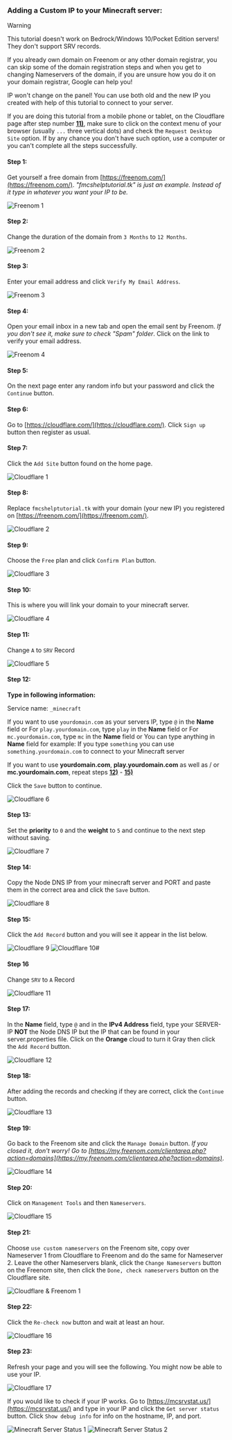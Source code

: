 ### Adding a Custom IP to your Minecraft server:

> [!WARNING]
> This tutorial doesn't work on Bedrock/Windows 10/Pocket Edition servers! They don't support SRV records. 
>
> If you already own domain on Freenom or any other domain registrar, you can skip some of the domain registration steps and when you get to changing Nameservers of the domain, if you are unsure how you do it on your domain registrar, Google can help you!
>
> IP won't change on the panel! You can use both old and the new IP you created with help of this tutorial to connect to your server.
>
> If you are doing this tutorial from a mobile phone or tablet, on the Cloudflare page after step number [**11)**](dev/custom-ip#step-11), make sure to click on the context menu of your browser (usually `...` three vertical dots) and check the `Request Desktop Site` option. If by any chance you don't have such option, use a computer or you can't complete all the steps successfully.

#### Step 1:

Get yourself a free domain from [https://freenom.com/](https://freenom.com/). *\"fmcshelptutorial.tk\" is just an example. Instead of it type in whatever you want your IP to be.*

![Freenom 1](https://media.discordapp.net/attachments/658324214910287883/658325182204739603/unknown.png)

#### Step 2:

Change the duration of the domain from `3 Months` to `12 Months`.

![Freenom 2](https://media.discordapp.net/attachments/658324214910287883/658326425178472458/unknown.png)

#### Step 3:

Enter your email address and click `Verify My Email Address`.

![Freenom 3](https://media.discordapp.net/attachments/658324214910287883/658327001148686388/unknown.png)

#### Step 4:

Open your email inbox in a new tab and open the email sent by Freenom. *If you don't see it, make sure to check "Spam" folder*. Click on the link to verify your email address.

![Freenom 4](https://media.discordapp.net/attachments/658324214910287883/658328091625521183/unknown.png)

#### Step 5:

On the next page enter any random info but your password and click the `Continue` button.

#### Step 6:

Go to [https://cloudflare.com/](https://cloudflare.com/). Click `Sign up` button then register as usual.

#### Step 7:

Click the `Add Site` button found on the home page.

![Cloudflare 1](https://media.discordapp.net/attachments/658324214910287883/658330815901597726/unknown.png)

#### Step 8:

Replace `fmcshelptutorial.tk` with your domain (your new IP) you registered on [https://freenom.com/](https://freenom.com/).

![Cloudflare 2](https://media.discordapp.net/attachments/658324214910287883/658331183263776808/unknown.png)

#### Step 9:

Choose the `Free` plan and click `Confirm Plan` button.

![Cloudflare 3](https://media.discordapp.net/attachments/658324214910287883/658331346963398677/unknown.png)

#### Step 10: 

This is where you will link your domain to your minecraft server.

![Cloudflare 4](https://media.discordapp.net/attachments/658324214910287883/658331534989721640/unknown.png)

#### Step 11:

Change `A` to `SRV` Record

![Cloudflare 5](https://media.discordapp.net/attachments/658324214910287883/658331809863696395/unknown.png)

#### Step 12:

**Type in following information:**

Service name: `_minecraft`

If you want to use `yourdomain.com` as your servers IP, type `@` in the **Name** field
or
For `play.yourdomain.com`, type `play` in the **Name** field
or
For `mc.yourdomain.com`, type `mc` in the **Name** field
or
You can type anything in **Name** field for example: If you type `something` you can use `something.yourdomain.com` to connect to your Minecraft server

If you want to use **yourdomain.com**, **play.yourdomain.com** as well as / or **mc.yourdomain.com**, repeat steps [**12)**](dev/custom-ip#step-12) - [**15)**](dev/custom-ip#step-15)

Click the `Save` button to continue.

![Cloudflare 6](https://media.discordapp.net/attachments/658324214910287883/658333438352424961/unknown.png)

#### Step 13:

Set the **priority** to `0` and the **weight** to `5` and continue to the next step without saving.

![Cloudflare 7](https://media.discordapp.net/attachments/658324214910287883/658333688169365554/unknown.png)

#### Step 14:

Copy the Node DNS IP from your minecraft server and PORT and paste them in the correct area and click the `Save` button.

![Cloudflare 8](https://media.discordapp.net/attachments/658324214910287883/658337765934759976/unknown.png)

#### Step 15:

Click the `Add Record` button and you will see it appear in the list below.

![Cloudflare 9](https://media.discordapp.net/attachments/658324214910287883/658338201311641611/unknown.png)
![Cloudflare 10](https://media.discordapp.net/attachments/658324214910287883/658338310820986880/unknown.png)#

#### Step 16

Change `SRV` to `A` Record

![Cloudflare 11](https://media.discordapp.net/attachments/658324214910287883/658338564693688360/unknown.png)

#### Step 17:

In the **Name** field, type `@` and in the **IPv4 Address** field, type your SERVER-IP **NOT** the Node DNS IP but the IP that can be found in your server.properties file. Click on the **Orange** cloud to turn it Gray then click the `Add Record` button.

![Cloudflare 12](https://media.discordapp.net/attachments/658324214910287883/658339379743293451/unknown.png)

#### Step 18:

After adding the records and checking if they are correct, click the `Continue` button.

![Cloudflare 13](https://media.discordapp.net/attachments/658324214910287883/658339670077210634/unknown.png)

#### Step 19:

Go back to the Freenom site and click the `Manage Domain` button. *If you closed it, don't worry! Go to [https://my.freenom.com/clientarea.php?action=domains](https://my.freenom.com/clientarea.php?action=domains)*.

![Cloudflare 14](https://media.discordapp.net/attachments/658324214910287883/658339850336075818/unknown.png)

#### Step 20:

Click on `Management Tools` and then `Nameservers`.

![Cloudflare 15](https://media.discordapp.net/attachments/658324214910287883/658340077490929674/unknown.png)

#### Step 21:

Choose `use custom nameservers` on the Freenom site, copy over Nameserver 1 from Cloudflare to Freenom and do the same for Nameserver 2. Leave the other Nameservers blank, click the `Change Nameservers` button on the Freenom site, then click the `Done, check nameservers` button on the Cloudflare site.

![Cloudflare & Freenom 1](https://media.discordapp.net/attachments/658324214910287883/658340870617301010/unknown.png)

#### Step 22:

Click the `Re-check now` button and wait at least an hour.

![Cloudflare 16](https://media.discordapp.net/attachments/658324214910287883/658341003329273887/unknown.png)

#### Step 23:

Refresh your page and you will see the following. You might now be able to use your IP.

![Cloudflare 17](https://media.discordapp.net/attachments/658324214910287883/658341618960826379/unknown.png)

If you would like to check if your IP works. Go to [https://mcsrvstat.us/](https://mcsrvstat.us/) and type in your IP and click the  `Get server status` button. Click `Show debug info` for info on the hostname, IP, and port. 

![Minecraft Server Status 1](https://media.discordapp.net/attachments/658324214910287883/658342376317911057/unknown.png)
![Minecraft Server Status 2](https://media.discordapp.net/attachments/658324214910287883/658342519368843274/unknown.png)


